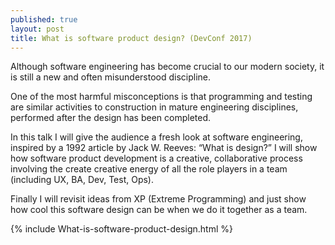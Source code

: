 ```yaml
---
published: true
layout: post
title: What is software product design? (DevConf 2017)
---
```

Although software engineering has become crucial to our modern society, it is still a new and often misunderstood discipline.

One of the most harmful misconceptions is that programming and testing are similar activities to construction in mature engineering disciplines, performed after the design has been completed.

In this talk I will give the audience a fresh look at software engineering, inspired by a 1992 article by Jack W. Reeves: “What is design?” I will show how software product development is a creative, collaborative process involving the create creative energy of all the role players in a team (including UX, BA, Dev, Test, Ops).

Finally I will revisit ideas from XP (Extreme Programming) and just show how cool this software design can be when we do it together as a team.

{% include What-is-software-product-design.html %}
